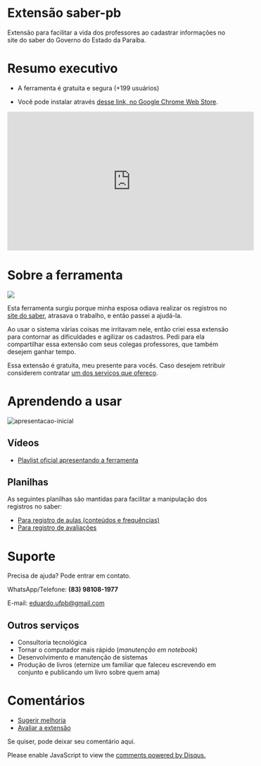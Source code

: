 # Extensão saber-pb

Extensão para facilitar a vida dos professores ao cadastrar informações no site do saber do Governo do Estado da Paraíba.

# Resumo executivo

- A ferramenta é gratuita e segura (+199 usuários)

- Você pode instalar através [desse link, no Google Chrome Web Store](https://chrome.google.com/webstore/detail/saber-pb/pfnoopdjbdpgegpkihfmlofngfdkjfem?hl=pt-BR).

<iframe width="560" height="315" src="https://www.youtube.com/embed/R_0gQxTHqbg?start=89" frameborder="0" allow="accelerometer; autoplay; encrypted-media; gyroscope; picture-in-picture" allowfullscreen></iframe>

# Sobre a ferramenta

![](https://user-images.githubusercontent.com/3603111/81819442-b444bc00-9505-11ea-918d-19731d8c47c7.png)

Esta ferramenta surgiu porque minha esposa odiava realizar os registros no [site do saber](http://www.saber.pb.gov.br/), atrasava o trabalho, e então passei a ajudá-la.

Ao usar o sistema várias coisas me irritavam nele, então criei essa extensão para contornar as dificuldades e agilizar os cadastros. Pedi para ela compartilhar essa extensão com seus colegas professores, que também desejem ganhar tempo.

Essa extensão é gratuita, meu presente para vocês. Caso desejem retribuir considerem contratar [um dos serviços que ofereço](#outros-serviços).

# Aprendendo a usar

![apresentacao-inicial](https://user-images.githubusercontent.com/3603111/81852307-35657880-9531-11ea-9b14-1e9ff0f19d25.png)

## Vídeos

- [Playlist oficial apresentando a ferramenta](https://www.youtube.com/watch?v=R_0gQxTHqbg&list=PL9kH1vkGoNugNdtEla-YHZWE0SRxGKIcN)

## Planilhas

As seguintes planilhas são mantidas para facilitar a manipulação dos registros no saber:

- [Para registro de aulas (conteúdos e frequências)](https://github.com/edusantana/saber-pb/raw/master/aulas-conteudos.xlsx)
- [Para registro de avaliações](https://github.com/edusantana/saber-pb/raw/master/avaliacoes.xlsx)

# Suporte

Precisa de ajuda? Pode entrar em contato.

WhatsApp/Telefone: **(83) 98108-1977**

E-mail: eduardo.ufpb@gmail.com

## Outros serviços

- Consultoria tecnológica
- Tornar o computador mais rápido (_manutenção em notebook_)
- Desenvolvimento e manutenção de sistemas
- Produção de livros (eternize um familiar que faleceu escrevendo em conjunto e publicando um livro sobre quem ama)

# Comentários

- [Sugerir melhoria](https://github.com/edusantana/saber-pb/issues/new)
- [Avaliar a extensão](https://chrome.google.com/webstore/detail/saber-pb/pfnoopdjbdpgegpkihfmlofngfdkjfem)

Se quiser, pode deixar seu comentário aqui.

<div id="disqus_thread"></div>
<script>

/**
*  RECOMMENDED CONFIGURATION VARIABLES: EDIT AND UNCOMMENT THE SECTION BELOW TO INSERT DYNAMIC VALUES FROM YOUR PLATFORM OR CMS.
*  LEARN WHY DEFINING THESE VARIABLES IS IMPORTANT: https://disqus.com/admin/universalcode/#configuration-variables*/
/*
var disqus_config = function () {
this.page.url = PAGE_URL;  // Replace PAGE_URL with your page's canonical URL variable
this.page.identifier = PAGE_IDENTIFIER; // Replace PAGE_IDENTIFIER with your page's unique identifier variable
};
*/
(function() { // DON'T EDIT BELOW THIS LINE
var d = document, s = d.createElement('script');
s.src = 'https://edusantana.disqus.com/embed.js';
s.setAttribute('data-timestamp', +new Date());
(d.head || d.body).appendChild(s);
})();
</script>
<noscript>Please enable JavaScript to view the <a href="https://disqus.com/?ref_noscript">comments powered by Disqus.</a></noscript>
